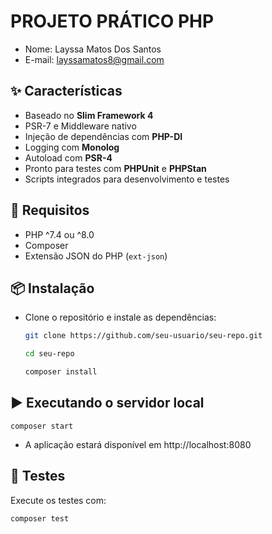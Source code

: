 # PROJETO PRÁTICO PHP

- Nome: Layssa Matos Dos Santos
- E-mail: layssamatos8@gmail.com

## ✨ Características

- Baseado no **Slim Framework 4**
- PSR-7 e Middleware nativo
- Injeção de dependências com **PHP-DI**
- Logging com **Monolog**
- Autoload com **PSR-4**
- Pronto para testes com **PHPUnit** e **PHPStan**
- Scripts integrados para desenvolvimento e testes

## 🚀 Requisitos

- PHP ^7.4 ou ^8.0
- Composer
- Extensão JSON do PHP (`ext-json`)

## 📦 Instalação

- Clone o repositório e instale as dependências:

  ```sh
  git clone https://github.com/seu-usuario/seu-repo.git

  cd seu-repo

  composer install

## ▶️ Executando o servidor local

   
    composer start

- A aplicação estará disponível em http://localhost:8080

## 🧪 Testes

Execute os testes com:

    composer test
